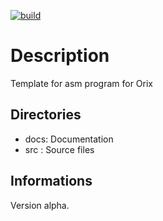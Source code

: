 [![build](https://github.com/assinie/new-project/actions/workflows/main.yml/badge.svg)](https://github.com/assinie/new-project/actions/workflows/main.yml)

# Description
Template for asm program for Orix

## Directories
- docs: Documentation
- src : Source files

## Informations
Version alpha.

